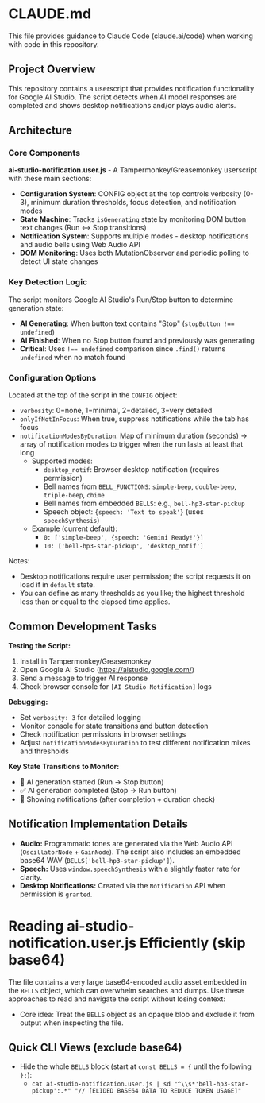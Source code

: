 # CLAUDE.md

This file provides guidance to Claude Code (claude.ai/code) when working with code in this repository.

## Project Overview

This repository contains a userscript that provides notification functionality for Google AI Studio. The script detects when AI model responses are completed and shows desktop notifications and/or plays audio alerts.

## Architecture

### Core Components

**ai-studio-notification.user.js** - A Tampermonkey/Greasemonkey userscript with these main sections:

- **Configuration System**: CONFIG object at the top controls verbosity (0-3), minimum duration thresholds, focus detection, and notification modes
- **State Machine**: Tracks `isGenerating` state by monitoring DOM button text changes (Run ↔ Stop transitions)
- **Notification System**: Supports multiple modes - desktop notifications and audio bells using Web Audio API
- **DOM Monitoring**: Uses both MutationObserver and periodic polling to detect UI state changes

### Key Detection Logic

The script monitors Google AI Studio's Run/Stop button to determine generation state:
- **AI Generating**: When button text contains "Stop" (`stopButton !== undefined`)
- **AI Finished**: When no Stop button found and previously was generating
- **Critical**: Uses `!== undefined` comparison since `.find()` returns `undefined` when no match found

### Configuration Options

Located at the top of the script in the `CONFIG` object:
- `verbosity`: 0=none, 1=minimal, 2=detailed, 3=very detailed
- `onlyIfNotInFocus`: When true, suppress notifications while the tab has focus
- `notificationModesByDuration`: Map of minimum duration (seconds) → array of notification modes to trigger when the run lasts at least that long
  - Supported modes:
    - `desktop_notif`: Browser desktop notification (requires permission)
    - Bell names from `BELL_FUNCTIONS`: `simple-beep`, `double-beep`, `triple-beep`, `chime`
    - Bell names from embedded `BELLS`: e.g., `bell-hp3-star-pickup`
    - Speech object: `{speech: 'Text to speak'}` (uses `speechSynthesis`)
  - Example (current default):
    - `0: ['simple-beep', {speech: 'Gemini Ready!'}]`
    - `10: ['bell-hp3-star-pickup', 'desktop_notif']`

Notes:
- Desktop notifications require user permission; the script requests it on load if in `default` state.
- You can define as many thresholds as you like; the highest threshold less than or equal to the elapsed time applies.

## Common Development Tasks

**Testing the Script:**
1. Install in Tampermonkey/Greasemonkey
2. Open Google AI Studio (https://aistudio.google.com/)
3. Send a message to trigger AI response
4. Check browser console for `[AI Studio Notification]` logs

**Debugging:**
- Set `verbosity: 3` for detailed logging
- Monitor console for state transitions and button detection
- Check notification permissions in browser settings
- Adjust `notificationModesByDuration` to test different notification mixes and thresholds

**Key State Transitions to Monitor:**
- 🚀 AI generation started (Run → Stop button)
- ✅ AI generation completed (Stop → Run button)
- 🔔 Showing notifications (after completion + duration check)

## Notification Implementation Details

- **Audio:** Programmatic tones are generated via the Web Audio API (`OscillatorNode` + `GainNode`). The script also includes an embedded base64 WAV (`BELLS['bell-hp3-star-pickup']`).
- **Speech:** Uses `window.speechSynthesis` with a slightly faster rate for clarity.
- **Desktop Notifications:** Created via the `Notification` API when permission is `granted`.

# Reading ai-studio-notification.user.js Efficiently (skip base64)

The file contains a very large base64-encoded audio asset embedded in the `BELLS` object, which can overwhelm searches and dumps. Use these approaches to read and navigate the script without losing context:

- Core idea: Treat the `BELLS` object as an opaque blob and exclude it from output when inspecting the file.

## Quick CLI Views (exclude base64)
- Hide the whole `BELLS` block (start at `const BELLS = {` until the following `};`):
  - `cat ai-studio-notification.user.js | sd "^\\s*'bell-hp3-star-pickup':.*" "// [ELIDED BASE64 DATA TO REDUCE TOKEN USAGE]"`
